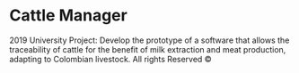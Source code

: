# Cattle Manager
2019 University Project: Develop the prototype of a software that allows the traceability of cattle for the benefit of milk extraction and meat production, adapting to Colombian livestock.
All rights Reserved ©
